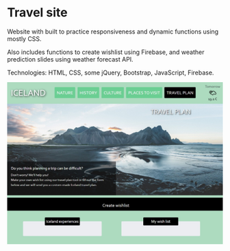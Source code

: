 # Travel site

Website with built to practice responsiveness and dynamic functions using mostly CSS.

Also includes functions to create wishlist using Firebase, and weather prediction slides using weather forecast API.

Technologies: HTML, CSS, some jQuery, Bootstrap, JavaScript, Firebase.

![Expanded](./screenshotExpanded.jpg)

